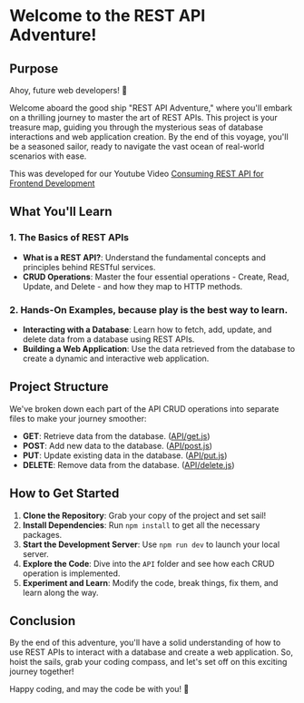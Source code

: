 # Welcome to the REST API Adventure!

## Purpose

Ahoy, future web developers! 🌟

Welcome aboard the good ship "REST API Adventure," where you'll embark on a thrilling journey to master the art of REST APIs. This project is your treasure map, guiding you through the mysterious seas of database interactions and web application creation. By the end of this voyage, you'll be a seasoned sailor, ready to navigate the vast ocean of real-world scenarios with ease.

This was developed for our Youtube Video [Consuming REST API for Frontend Development](https://youtu.be/Hf8P35GHJ4k)

## What You'll Learn

### 1. The Basics of REST APIs
- **What is a REST API?**: Understand the fundamental concepts and principles behind RESTful services.
- **CRUD Operations**: Master the four essential operations - Create, Read, Update, and Delete - and how they map to HTTP methods.

### 2. Hands-On Examples, because play is the best way to learn.
- **Interacting with a Database**: Learn how to fetch, add, update, and delete data from a database using REST APIs.
- **Building a Web Application**: Use the data retrieved from the database to create a dynamic and interactive web application.

## Project Structure

We've broken down each part of the API CRUD operations into separate files to make your journey smoother:

- **GET**: Retrieve data from the database. ([API/get.js](API/get.js))
- **POST**: Add new data to the database. ([API/post.js](API/post.js))
- **PUT**: Update existing data in the database. ([API/put.js](API/put.js))
- **DELETE**: Remove data from the database. ([API/delete.js](API/delete.js))

## How to Get Started

1. **Clone the Repository**: Grab your copy of the project and set sail!
2. **Install Dependencies**: Run `npm install` to get all the necessary packages.
3. **Start the Development Server**: Use `npm run dev` to launch your local server.
4. **Explore the Code**: Dive into the `API` folder and see how each CRUD operation is implemented.
5. **Experiment and Learn**: Modify the code, break things, fix them, and learn along the way.

## Conclusion

By the end of this adventure, you'll have a solid understanding of how to use REST APIs to interact with a database and create a web application. So, hoist the sails, grab your coding compass, and let's set off on this exciting journey together!

Happy coding, and may the code be with you! 🚀